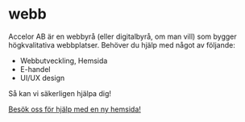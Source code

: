 # webb

Accelor AB är en webbyrå (eller digitalbyrå, om man vill) som bygger högkvalitativa webbplatser.
Behöver du hjälp med något av följande:
* Webbutveckling, Hemsida
* E-handel
* UI/UX design

Så kan vi säkerligen hjälpa dig!

[Besök oss för hjälp med en ny hemsida!](https://accelor.se 'Accelor - Hemsidor, Webbutveckling & UI/UX')
